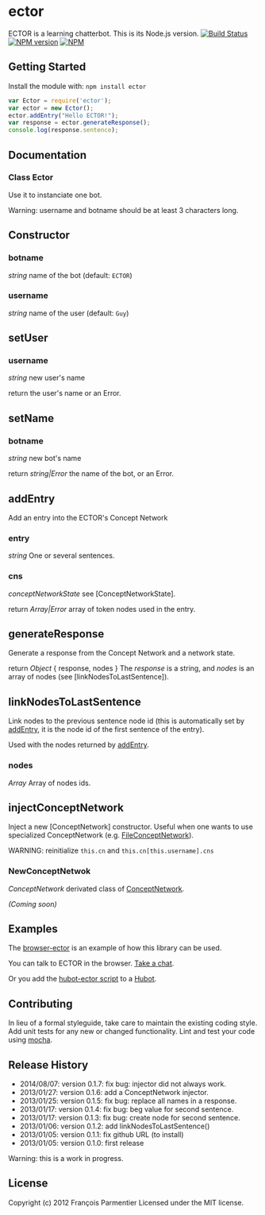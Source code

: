 # ector

ECTOR is a learning chatterbot. This is its Node.js version.
[![Build Status](https://secure.travis-ci.org/parmentf/node-ector.png)](http://travis-ci.org/parmentf/node-ector)
[![NPM version](https://badge.fury.io/js/ector.png)](http://badge.fury.io/js/ector)
[![NPM](https://nodei.co/npm/ector.png)](https://nodei.co/npm/ector/)

## Getting Started
Install the module with: `npm install ector`

```javascript
var Ector = require('ector');
var ector = new Ector();
ector.addEntry("Hello ECTOR!");
var response = ector.generateResponse();
console.log(response.sentence);
```

## Documentation

### Class Ector
Use it to instanciate one bot.

Warning: username and botname should be at least 3 characters long.

## Constructor
### botname
_string_ name of the bot (default: `ECTOR`)
### username
_string_ name of the user (default:  `Guy`)

## setUser
### username
_string_ new user's name

return the user's name or an Error.

## setName
### botname
_string_ new bot's name

return _string|Error_ the name of the bot, or an Error.

## addEntry
Add an entry into the ECTOR's Concept Network
### entry
_string_ One or several sentences.
### cns
_conceptNetworkState_ see [ConceptNetworkState].

return _Array|Error_ array of token nodes used in the entry.

## generateResponse
Generate a response from the Concept Network and a network state.

return _Object_ { response, nodes } The _response_ is a string, and _nodes_ is an array of nodes (see [linkNodesToLastSentence]).

## linkNodesToLastSentence

Link nodes to the previous sentence node id (this is automatically set by
[addEntry](https://github.com/parmentf/node-ector#addentry), it is the node id
of the first sentence of the entry).

Used with the nodes returned by [addEntry](https://github.com/parmentf/node-ector#addentry).

### nodes

_Array_ Array of nodes ids.

## injectConceptNetwork
Inject a new [ConceptNetwork] constructor.
Useful when one wants to use specialized ConceptNetwork (e.g.
[FileConceptNetwork](https://github.com/parmentf/node-file-concept-network)).

WARNING: reinitialize `this.cn` and `this.cn[this.username].cns`

### NewConceptNetwok
_ConceptNetwork_ derivated class of [ConceptNetwork](https://github.com/parmentf/node-concept-network).

_(Coming soon)_

## Examples
The [browser-ector](https://github.com/parmentf/browser-ector) is an example of how this library can be used.

You can talk to ECTOR in the browser. [Take a chat](http://parmentf.github.com/browser-ector/ector.html).

Or you add the [hubot-ector script](https://github.com/parmentf/hubot-ector)
to a [Hubot](https://github.com/github/hubot).

## Contributing
In lieu of a formal styleguide, take care to maintain the existing coding style. Add unit tests for any new or changed functionality. Lint and test your code using [mocha](http://visionmedia.github.com/mocha/).

## Release History

* 2014/08/07: version 0.1.7: fix bug: injector did not always work.
* 2013/01/27: version 0.1.6: add a ConceptNetwork injector.
* 2013/01/25: version 0.1.5: fix bug: replace all names in a response.
* 2013/01/17: version 0.1.4: fix bug: beg value for second sentence.
* 2013/01/17: version 0.1.3: fix bug: create node for second sentence.
* 2013/01/06: version 0.1.2: add linkNodesToLastSentence()
* 2013/01/05: version 0.1.1: fix github URL (to install)
* 2013/01/05: version 0.1.0: first release

Warning: this is a work in progress.

## License
Copyright (c) 2012 François Parmentier
Licensed under the MIT license.
